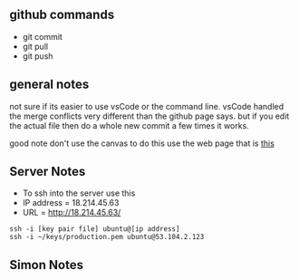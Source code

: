 ## github commands
- git commit
- git pull
- git push
## general notes
not sure if its easier to use vsCode or the command line. vsCode handled the merge conflicts very different than the github page says. but if you edit the actual file then do a whole new commit a few times it works.

good note don't use the canvas to do this use the web page that is [this](https://learn.cs260.click/)
## Server Notes
- To ssh into the server use this 
- IP address = 18.214.45.63
- URL = http://18.214.45.63/
```
ssh -i [key pair file] ubuntu@[ip address]
ssh -i ~/keys/production.pem ubuntu@53.104.2.123
```
## Simon Notes
